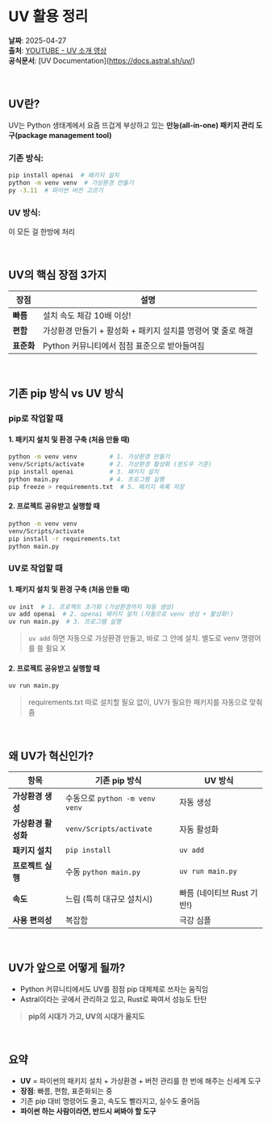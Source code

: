 # UV 활용 정리

**날짜**: 2025-04-27  
**출처**: [YOUTUBE - UV 소개 영상](https://www.youtube.com/watch?v=1kZ-touiEQ8)  
**공식문서**: [UV Documentation[](#)](https://docs.astral.sh/uv/)

<br>

## UV란?

UV는 Python 생태계에서 요즘 뜨겁게 부상하고 있는 **만능(all-in-one) 패키지 관리 도구(package management tool)**

### 기존 방식:
```bash
pip install openai  # 패키지 설치
python -m venv venv  # 가상환경 만들기
py -3.11  # 파이썬 버전 고르기
```

### UV 방식:
이 모든 걸 한방에 처리

<br>

## UV의 핵심 장점 3가지

| 장점 | 설명 |
| --- | --- |
| **빠름** | 설치 속도 체감 10배 이상! |
| **편함**   | 가상환경 만들기 + 활성화 + 패키지 설치를 명령어 몇 줄로 해결 |
| **표준화** | Python 커뮤니티에서 점점 표준으로 받아들여짐 |

<br>

## 기존 pip 방식 vs UV 방식

### pip로 작업할 때

#### 1. 패키지 설치 및 환경 구축 (처음 만들 때)
```bash
python -m venv venv         # 1. 가상환경 만들기
venv/Scripts/activate       # 2. 가상환경 활성화 (윈도우 기준)
pip install openai          # 3. 패키지 설치
python main.py              # 4. 프로그램 실행
pip freeze > requirements.txt  # 5. 패키지 목록 저장
```

#### 2. 프로젝트 공유받고 실행할 때
```bash
python -m venv venv
venv/Scripts/activate
pip install -r requirements.txt
python main.py
```

### UV로 작업할 때

#### 1. 패키지 설치 및 환경 구축 (처음 만들 때)
```bash
uv init  # 1. 프로젝트 초기화 (가상환경까지 자동 생성)
uv add openai  # 2. openai 패키지 설치 (자동으로 venv 생성 + 활성화!)
uv run main.py  # 3. 프로그램 실행
```

> `uv add` 하면 자동으로 가상환경 만들고, 바로 그 안에 설치. 별도로 venv 명령어를 쓸 필요 X

#### 2. 프로젝트 공유받고 실행할 때
```bash
uv run main.py
```

> requirements.txt 따로 설치할 필요 없이, UV가 필요한 패키지를 자동으로 맞춰줌

<br>

## 왜 UV가 혁신인가?

| 항목 | 기존 pip 방식 | UV 방식 |
| --- | --- | --- |
| **가상환경 생성** | 수동으로 `python -m venv venv`    | 자동 생성                   |
| **가상환경 활성화** | `venv/Scripts/activate`          | 자동 활성화                 |
| **패키지 설치**   | `pip install`                    | `uv add`                    |
| **프로젝트 실행** | 수동 `python main.py`            | `uv run main.py`            |
| **속도**          | 느림 (특히 대규모 설치시)        | 빠름 (네이티브 Rust 기반!)  |
| **사용 편의성**   | 복잡함                           | 극강 심플                   |

<br>

## UV가 앞으로 어떻게 될까?

- Python 커뮤니티에서도 UV를 점점 pip 대체제로 쓰자는 움직임
- Astral이라는 곳에서 관리하고 있고, Rust로 짜여서 성능도 탄탄

> **pip의 시대가 가고, UV의 시대가 올지도**

<br>

## 요약

- **UV** = 파이썬의 패키지 설치 + 가상환경 + 버전 관리를 한 번에 해주는 신세계 도구  
- **장점**: 빠름, 편함, 표준화되는 중  
- 기존 pip 대비 명령어도 줄고, 속도도 빨라지고, 실수도 줄어듬  
- **파이썬 하는 사람이라면, 반드시 써봐야 할 도구**